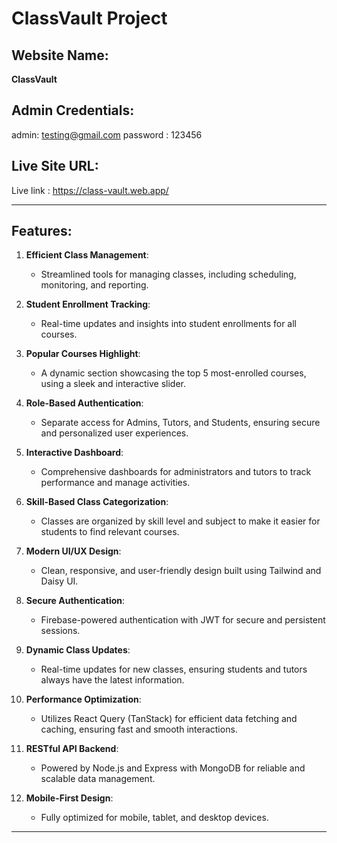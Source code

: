 # ClassVault Project

## Website Name:
**ClassVault**

## Admin Credentials:

admin: testing@gmail.com
password : 123456


## Live Site URL:
Live link : https://class-vault.web.app/

---

## Features:

1. **Efficient Class Management**:
   - Streamlined tools for managing classes, including scheduling, monitoring, and reporting.

2. **Student Enrollment Tracking**:
   - Real-time updates and insights into student enrollments for all courses.

3. **Popular Courses Highlight**:
   - A dynamic section showcasing the top 5 most-enrolled courses, using a sleek and interactive slider.

4. **Role-Based Authentication**:
   - Separate access for Admins, Tutors, and Students, ensuring secure and personalized user experiences.

5. **Interactive Dashboard**:
   - Comprehensive dashboards for administrators and tutors to track performance and manage activities.

6. **Skill-Based Class Categorization**:
   - Classes are organized by skill level and subject to make it easier for students to find relevant courses.

7. **Modern UI/UX Design**:
   - Clean, responsive, and user-friendly design built using Tailwind and Daisy UI.

8. **Secure Authentication**:
   - Firebase-powered authentication with JWT for secure and persistent sessions.

9. **Dynamic Class Updates**:
   - Real-time updates for new classes, ensuring students and tutors always have the latest information.

10. **Performance Optimization**:
    - Utilizes React Query (TanStack) for efficient data fetching and caching, ensuring fast and smooth interactions.

11. **RESTful API Backend**:
    - Powered by Node.js and Express with MongoDB for reliable and scalable data management.

12. **Mobile-First Design**:
    - Fully optimized for mobile, tablet, and desktop devices.

---

